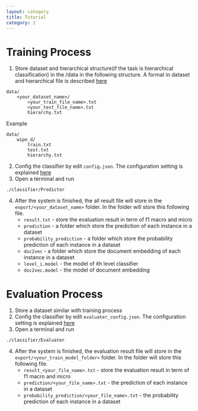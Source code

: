 ```yaml
---
layout: category
title: Tutorial
category: 1
---
```


# Training Process
1. Store dataset and hierarchical structure(if the task is hierarchical classification) in the /data in the following structure. A format in dataset and hierarchical file is described [here](/ESL-NN/category/4.data_format)
~~~~
data/
    <your_dataset_name>/
        <your_train_file_name>.txt
        <your_test_file_name>.txt
        hierarchy.txt
~~~~
Example
~~~~
data/
    wipo_d/
        train.txt
        test.txt
        hierarchy.txt
~~~~
2. Config the classifier by edit `config.json`. The configuration setting is explained [here](/ESL-NN/category/3.configuration)
3. Open a terminal and run
~~~~
./classifier/Predictor
~~~~
4. After the system is finished, the all result file will store in the `export/<your_dataset_name>` folder. In the folder will store this following file.
    * `result.txt` - store the evaluation result in term of f1 macro and micro
    * `prediction` - a folder which store the prediction of each instance in a dataset
    * `probability_prediction` - a folder which store the probability prediction of each instance in a dataset
    * `doc2vec` - a folder which store the document embedding of each instance in a dataset
    * `level_i.model` - the model of ith level classifier
    * `doc2vec.model` - the model of document embedding

# Evaluation Process
1. Store a dataset similar with training process
2. Config the classifier by edit `evaluater_config.json`. The configuration setting is explained [here](/ESL-NN/category/3.configuration)
3. Open a terminal and run
~~~~
./classifier/Evaluater
~~~~
4. After the system is finished, the evaluation result file will store in the `export/<your_train_model_folder>` folder. In the folder will store this following file.
    * `result_<your_file_name>.txt` - store the evaluation result in term of f1 macro and micro
    * `prediction/<your_file_name>.txt` - the prediction of each instance in a dataset
    * `probability_prediction/<your_file_name>.txt` - the probability prediction of each instance in a dataset